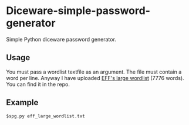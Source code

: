 # Diceware-simple-password-generator

Simple Python diceware password generator. 

## Usage

You must pass a wordlist textfile as an argument.
The file must contain a word per line.
Anyway I have uploaded [EFF's large wordlist](https://www.eff.org/files/2016/07/18/eff_large_wordlist.txt) (7776 words).
You can find it in the repo.

## Example

`$spg.py eff_large_wordlist.txt`


